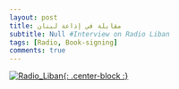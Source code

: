 ```yaml
---
layout: post
title: مقابلة في إذاعة لبنان
subtitle: Null #Interview on Radio Liban
tags: [Radio, Book-signing]
comments: true
---
```

[![Radio_Liban](../img/posts/Radio-Liban.jpg){: .center-block :}](http://www.radioliban.gov.lb/ar/programs/معنا-الاثنين-احلى#.XZwaa4iK0TI.whatsapp)
